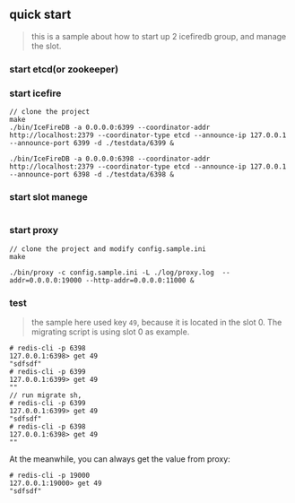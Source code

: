 ## quick start
> this is a sample about how to start up 2 icefiredb group, and manage the slot.

### start etcd(or zookeeper)

### start icefire
```shell
// clone the project
make
./bin/IceFireDB -a 0.0.0.0:6399 --coordinator-addr http://localhost:2379 --coordinator-type etcd --announce-ip 127.0.0.1 --announce-port 6399 -d ./testdata/6399 &

./bin/IceFireDB -a 0.0.0.0:6398 --coordinator-addr http://localhost:2379 --coordinator-type etcd --announce-ip 127.0.0.1 --announce-port 6398 -d ./testdata/6398 &
```


### start slot manege
```shell

```


### start proxy
```shell
// clone the project and modify config.sample.ini
make

./bin/proxy -c config.sample.ini -L ./log/proxy.log  --addr=0.0.0.0:19000 --http-addr=0.0.0.0:11000 &
```

### test
> the sample here used key `49`, because it is located in the slot 0. The migrating script is using slot 0 as example.

```shell
# redis-cli -p 6398
127.0.0.1:6398> get 49
"sdfsdf"
# redis-cli -p 6399
127.0.0.1:6399> get 49
""
// run migrate sh, 
# redis-cli -p 6399
127.0.0.1:6399> get 49
"sdfsdf"
# redis-cli -p 6398
127.0.0.1:6398> get 49
""
```

At the meanwhile, you can always get the value from proxy:
```shell
# redis-cli -p 19000
127.0.0.1:19000> get 49
"sdfsdf"
```
